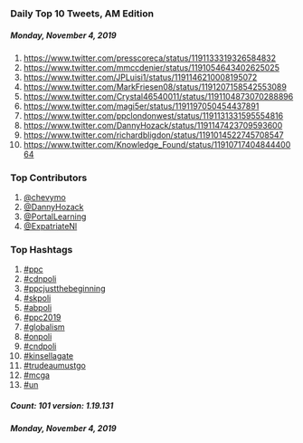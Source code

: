 ### Daily Top 10 Tweets, AM Edition
##### Monday, November 4, 2019
 1) https://www.twitter.com/presscoreca/status/1191133319326584832
 2) https://www.twitter.com/mmccdenier/status/1191054643402625025
 3) https://www.twitter.com/JPLuisi1/status/1191146210008195072
 4) https://www.twitter.com/MarkFriesen08/status/1191207158542553089
 5) https://www.twitter.com/Crystal46540011/status/1191104873070288896
 6) https://www.twitter.com/magi5er/status/1191197050454437891
 7) https://www.twitter.com/ppclondonwest/status/1191131331595554816
 8) https://www.twitter.com/DannyHozack/status/1191147423709593600
 9) https://www.twitter.com/richardbligdon/status/1191014522745708547
10) https://www.twitter.com/Knowledge_Found/status/1191071740484440064

### Top Contributors
  1) [@chevymo](https://www.twitter.com/chevymo)
  2) [@DannyHozack](https://www.twitter.com/DannyHozack)
  3) [@PortalLearning](https://www.twitter.com/PortalLearning)
  4) [@ExpatriateNl](https://www.twitter.com/ExpatriateNl)


### Top Hashtags

  1) [#ppc](https://www.twitter.com/hashtag/ppc)
  2) [#cdnpoli](https://www.twitter.com/hashtag/cdnpoli)
  3) [#ppcjustthebeginning](https://www.twitter.com/hashtag/ppcjustthebeginning)
  4) [#skpoli](https://www.twitter.com/hashtag/skpoli)
  5) [#abpoli](https://www.twitter.com/hashtag/abpoli)
  6) [#ppc2019](https://www.twitter.com/hashtag/ppc2019)
  7) [#globalism](https://www.twitter.com/hashtag/globalism)
  8) [#onpoli](https://www.twitter.com/hashtag/onpoli)
  9) [#cndpoli](https://www.twitter.com/hashtag/cndpoli)
 10) [#kinsellagate](https://www.twitter.com/hashtag/kinsellagate)
 11) [#trudeaumustgo](https://www.twitter.com/hashtag/trudeaumustgo)
 12) [#mcga](https://www.twitter.com/hashtag/mcga)
 13) [#un](https://www.twitter.com/hashtag/un)

##### Count: 101	version: 1.19.131
##### Monday, November 4, 2019


